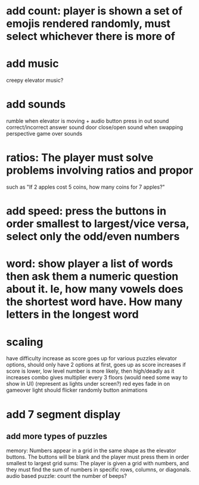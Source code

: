 # add count: player is shown a set of emojis rendered randomly, must select whichever there is more of

# add music

creepy elevator music?

# add sounds

rumble when elevator is moving + audio
button press in out sound
correct/incorrect answer sound
door close/open
sound when swapping perspective
game over sounds

# ratios: The player must solve problems involving ratios and propor

such as "If 2 apples cost 5 coins, how many coins for 7 apples?"

# add speed: press the buttons in order smallest to largest/vice versa, select only the odd/even numbers

# word: show player a list of words then ask them a numeric question about it. Ie, how many vowels does the shortest word have. How many letters in the longest word

# scaling

have difficulty increase as score goes up for various puzzles
elevator options, should only have 2 options at first, goes up as score increases
if score is lower, low level number is more likely, then high/deadly as it increases
combo gives multiplier every 3 floors (would need some way to show in UI) (represent as lights under screen?)
red eyes fade in on gameover
light should flicker randomly
button animations

# add 7 segment display

## add more types of puzzles

memory: Numbers appear in a grid in the same shape as the elevator buttons. The buttons will be blank and the player must press them in order smallest to largest
grid sums: The player is given a grid with numbers, and they must find the sum of numbers in specific rows, columns, or diagonals.
audio based puzzle: count the number of beeps?
